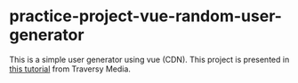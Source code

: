 # practice-project-vue-random-user-generator
 
This is a simple user generator using vue (CDN). This project is presented in [this tutorial](https://www.youtube.com/watch?v=qZXt1Aom3Cs&t=5870s) from Traversy Media.
